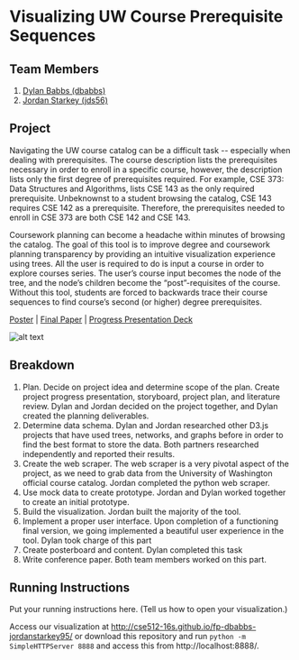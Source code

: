 Visualizing UW Course Prerequisite Sequences
===============

## Team Members

1. [Dylan Babbs (dbabbs)](mailto:dbabbs@uw.edu)
2. [Jordan Starkey (jds56)](mailto:jds56@uw.edu)

## Project

Navigating the UW course catalog can be a difficult task -- especially when dealing with prerequisites. The course description lists the prerequisites necessary in order to enroll in a specific course, however, the description lists only the first degree of prerequisites required. For example, CSE 373: Data Structures and Algorithms, lists CSE 143 as the only required prerequisite. Unbeknownst to a student browsing the catalog, CSE 143 requires CSE 142 as a prerequisite. Therefore, the prerequisites needed to enroll in CSE 373 are both CSE 142 and CSE 143.

Coursework planning can become a headache within minutes of browsing the catalog. The goal of this tool is to improve degree and coursework planning transparency by providing an intuitive visualization experience using trees. All the user is required to do is input a course in order to explore courses series. The user’s course input becomes the node of the tree, and the node’s children become the “post”-requisites of the course. Without this tool, students are forced to backwards trace their course sequences to find course’s second (or higher) degree prerequisites.

[Poster](http://cse512-16s.github.io/fp-dbabbs-jordanstarkey95/poster-dbabbs-jds56.pdf) | 
[Final Paper](http://cse512-16s.github.io/fp-dbabbs-jordanstarkey95/paper-dbabbs-jds56.pdf) |
[Progress Presentation Deck](http://cse512-16s.github.io/fp-dbabbs-jordanstarkey95/slides-dbabbs-jds56.pdf)


![alt text](http://cse512-16s.github.io/fp-dbabbs-jordanstarkey95/summary.png "Project")

## Breakdown

1.	Plan. Decide on project idea and determine scope of the plan. Create project progress presentation, storyboard, project plan, and literature review. Dylan and Jordan decided on the project together, and Dylan created the planning deliverables.
2.	Determine data schema. Dylan and Jordan researched other D3.js projects that have used trees, networks, and graphs before in order to find the best format to store the data. Both partners researched independently and reported their results.
3.	Create the web scraper. The web scraper is a very pivotal aspect of the project, as we need to grab data from the University of Washington official course catalog. Jordan completed the python web scraper.
4.	Use mock data to create prototype. Jordan and Dylan worked together to create an initial prototype.
5.	Build the visualization. Jordan built the majority of the tool.
6.	Implement a proper user interface. Upon completion of a functioning final version, we going implemented a beautiful user experience in the tool. Dylan took charge of this part
7.	Create posterboard and content. Dylan completed this task
8.	Write conference paper. Both team members worked on this part.

## Running Instructions

Put your running instructions here.  (Tell us how to open your visualization.)

Access our visualization at http://cse512-16s.github.io/fp-dbabbs-jordanstarkey95/ or download this repository and run `python -m SimpleHTTPServer 8888` and access this from http://localhost:8888/.
